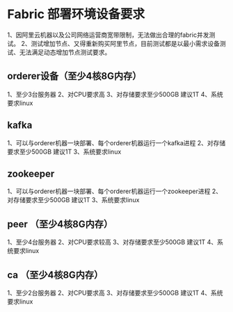 # Fabric 部署环境设备要求
1、因阿里云机器以及公司网络运营商宽带限制，无法做出合理的fabric并发测试。
2、测试增加节点、又得重新购买阿里节点，目前测试都是以最小需求设备测试、无法满足动态增加节点测试要求。
## orderer设备（至少4核8G内存）
1、至少3台服务器
2、对CPU要求高
3、对存储要求至少500GB 建议1T
4、系统要求linux
## kafka
1、可以与orderer机器一块部署、每个orderer机器运行一个kafka进程
2、对存储要求至少500GB 建议1T
3、系统要求linux
## zookeeper
1、可以与orderer机器一块部署、每个orderer机器运行一个zookeeper进程
2、对存储要求至少500GB 建议1T
3、系统要求linux
## peer （至少4核8G内存）
1、至少4台服务器
2、对CPU要求较高
3、对存储要求至少500GB 建议1T
4、系统要求linux
## ca （至少4核8G内存）
1、至少2台服务器
2、对CPU要求高
3、对存储要求至少500GB 建议1T
4、系统要求linux

